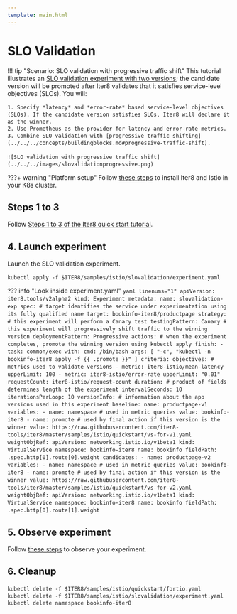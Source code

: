 ```yaml
---
template: main.html
---
```


# SLO Validation

!!! tip "Scenario: SLO validation with progressive traffic shift"
    This tutorial illustrates an [SLO validation experiment with two versions](../../../concepts/buildingblocks.md#slo-validation); the candidate version will be promoted after Iter8 validates that it satisfies service-level objectives (SLOs). You will:

    1. Specify *latency* and *error-rate* based service-level objectives (SLOs). If the candidate version satisfies SLOs, Iter8 will declare it as the winner.
    2. Use Prometheus as the provider for latency and error-rate metrics.
    3. Combine SLO validation with [progressive traffic shifting](../../../concepts/buildingblocks.md#progressive-traffic-shift).
    
    ![SLO validation with progressive traffic shift](../../../images/slovalidationprogressive.png)

???+ warning "Platform setup"
    Follow [these steps](../platform-setup.md) to install Iter8 and Istio in your K8s cluster.    

## Steps 1 to 3
Follow [Steps 1 to 3 of the Iter8 quick start tutorial](../quick-start.md).

## 4. Launch experiment
Launch the SLO validation experiment.
```shell
kubectl apply -f $ITER8/samples/istio/slovalidation/experiment.yaml
```

??? info "Look inside experiment.yaml"
    ```yaml linenums="1"
    apiVersion: iter8.tools/v2alpha2
    kind: Experiment
    metadata:
      name: slovalidation-exp
    spec:
      # target identifies the service under experimentation using its fully qualified name
      target: bookinfo-iter8/productpage
      strategy:
        # this experiment will perform a Canary test
        testingPattern: Canary
        # this experiment will progressively shift traffic to the winning version
        deploymentPattern: Progressive
        actions:
          # when the experiment completes, promote the winning version using kubectl apply
          finish:
          - task: common/exec
            with:
              cmd: /bin/bash
              args: [ "-c", "kubectl -n bookinfo-iter8 apply -f {{ .promote }}" ]
      criteria:
        objectives: # metrics used to validate versions
        - metric: iter8-istio/mean-latency
          upperLimit: 100
        - metric: iter8-istio/error-rate
          upperLimit: "0.01"
        requestCount: iter8-istio/request-count
      duration: # product of fields determines length of the experiment
        intervalSeconds: 10
        iterationsPerLoop: 10
      versionInfo:
        # information about the app versions used in this experiment
        baseline:
          name: productpage-v1
          variables:
          - name: namespace # used in metric queries
            value: bookinfo-iter8
          - name: promote # used by final action if this version is the winner
            value: https://raw.githubusercontent.com/iter8-tools/iter8/master/samples/istio/quickstart/vs-for-v1.yaml
          weightObjRef:
            apiVersion: networking.istio.io/v1beta1
            kind: VirtualService
            namespace: bookinfo-iter8
            name: bookinfo
            fieldPath: .spec.http[0].route[0].weight
        candidates:
        - name: productpage-v2
          variables:
          - name: namespace # used in metric queries
            value: bookinfo-iter8
          - name: promote # used by final action if this version is the winner
            value: https://raw.githubusercontent.com/iter8-tools/iter8/master/samples/istio/quickstart/vs-for-v2.yaml
          weightObjRef:
            apiVersion: networking.istio.io/v1beta1
            kind: VirtualService
            namespace: bookinfo-iter8
            name: bookinfo
            fieldPath: .spec.http[0].route[1].weight
    ```

## 5. Observe experiment
Follow [these steps](../../../getting-started/first-experiment.md#3-observe-experiment) to observe your experiment.

## 6. Cleanup
```shell
kubectl delete -f $ITER8/samples/istio/quickstart/fortio.yaml
kubectl delete -f $ITER8/samples/istio/slovalidation/experiment.yaml
kubectl delete namespace bookinfo-iter8
```
